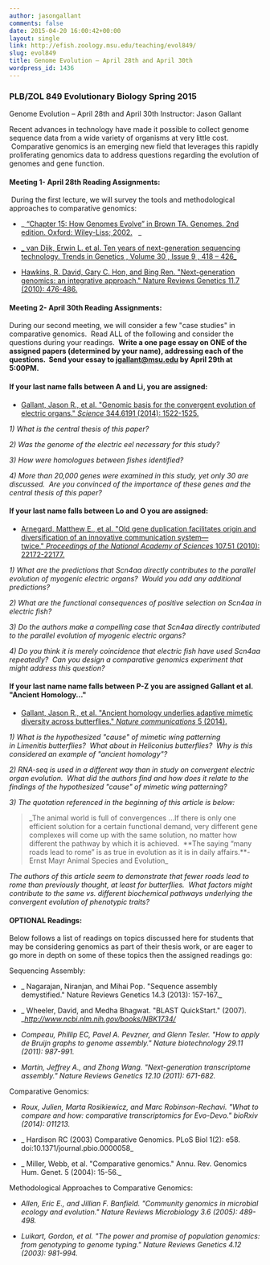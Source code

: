 ```yaml
---
author: jasongallant
comments: false
date: 2015-04-20 16:00:42+00:00
layout: single
link: http://efish.zoology.msu.edu/teaching/evol849/
slug: evol849
title: Genome Evolution – April 28th and April 30th
wordpress_id: 1436
---
```


### PLB/ZOL 849 Evolutionary Biology Spring 2015
Genome Evolution – April 28th and April 30th
Instructor: Jason Gallant




Recent advances in technology have made it possible to collect genome sequence data from a wide variety of organisms at very little cost.  Comparative genomics is an emerging new field that leverages this rapidly proliferating genomics data to address questions regarding the evolution of genomes and gene function.





#### Meeting 1- April 28th Reading Assignments:




 During the first lecture, we will survey the tools and methodological approaches to comparative genomics:







  * _[ “Chapter 15: How Genomes Evolve” in Brown TA. Genomes. 2nd edition. Oxford: Wiley-Liss; 2002.](http://www.ncbi.nlm.nih.gov/books/NBK21112/)   _


  * [_ van Dijk, Erwin L. et al. Ten years of next-generation sequencing technology. Trends in Genetics , Volume 30 , Issue 9 , 418 – 426_](http://www.sciencedirect.com/science/article/pii/S0168952514001127)


  * [Hawkins, R. David, Gary C. Hon, and Bing Ren. "Next-generation genomics: an integrative approach." Nature Reviews Genetics 11.7 (2010): 476-486.](http://www.nature.com/nrg/journal/v11/n7/full/nrg2795.html)




#### Meeting 2- April 30th Reading Assignments:


During our second meeting, we will consider a few "case studies" in comparative genomics.  Read ALL of the following and consider the questions during your readings.  **Write a one page essay on ONE of the assigned papers (determined by your name), addressing each of the questions.  Send your essay to jgallant@msu.edu by April 29th at 5:00PM.**


#### If your last name falls between A and Li, you are assigned:






  * [Gallant, Jason R., et al. "Genomic basis for the convergent evolution of electric organs." _Science_ 344.6191 (2014): 1522-1525.](http://www.sciencemag.org/content/344/6191/1522.full.html)


_1) What is the central thesis of this paper?_

_2) Was the genome of the electric eel necessary for this study?_

_3) How were homologues between fishes identified?_

_4) More than 20,000 genes were examined in this study, yet only 30 are discussed.  Are you convinced of the importance of these genes and the central thesis of this paper?_


#### If your last name falls between Lo and O you are assigned:






  * [Arnegard, Matthew E., et al. "Old gene duplication facilitates origin and diversification of an innovative communication system—twice." _Proceedings of the National Academy of Sciences_ 107.51 (2010): 22172-22177.](http://www.pnas.org/content/107/51/22172.long)


_1) What are the predictions that Scn4aa directly contributes to the parallel evolution of myogenic electric organs?  Would you add any additional predictions?_

_2) What are the functional consequences of positive selection on Scn4aa in electric fish?_

_3) Do the authors make a compelling case that Scn4aa directly contributed to the parallel evolution of myogenic electric organs?_

_4) Do you think it is merely coincidence that electric fish have used Scn4aa repeatedly?  Can you design a comparative genomics experiment that might address this question?_


#### If your last name name falls between P-Z you are assigned Gallant et al. "Ancient Homology..."






  * [Gallant, Jason R., et al. "Ancient homology underlies adaptive mimetic diversity across butterflies." _Nature communications_ 5 (2014).](http://www.nature.com/ncomms/2014/140908/ncomms5817/full/ncomms5817.html)


_1) What is the hypothesized "cause" of mimetic wing patterning in Limenitis butterflies?  What about in Heliconius butterflies?  Why is this considered an example of "ancient homology"?_

_2) RNA-seq is used in a different way than in study on convergent electric organ evolution.  What did the authors find and how does it relate to the findings of the hypothesized "cause" of mimetic wing patterning?_

_3) The quotation referenced in the beginning of this article is below:_


<blockquote>_The animal world is full of convergences …If there is only one efficient solution for a certain functional demand, very different gene complexes will come up with the same solution, no matter how different the pathway by which it is achieved.  **The saying “many roads lead to rome” is as true in evolution as it is in daily affairs.**-Ernst Mayr Animal Species and Evolution_</blockquote>


_The authors of this article seem to demonstrate that fewer roads lead to rome than previously thought, at least for butterflies.  What factors might contribute to the same vs. different biochemical pathways underlying the convergent evolution of phenotypic traits?_


#### OPTIONAL Readings:


Below follows a list of readings on topics discussed here for students that may be considering genomics as part of their thesis work, or are eager to go more in depth on some of these topics then the assigned readings go:

Sequencing Assembly:




  * _ Nagarajan, Niranjan, and Mihai Pop. "Sequence assembly demystified." Nature Reviews Genetics 14.3 (2013): 157-167._


  * _ Wheeler, David, and Medha Bhagwat. "BLAST QuickStart." (2007). __http://www.ncbi.nlm.nih.gov/books/NBK1734/_


  * _Compeau, Phillip EC, Pavel A. Pevzner, and Glenn Tesler. "How to apply de Bruijn graphs to genome assembly." Nature biotechnology 29.11 (2011): 987-991._


  * _Martin, Jeffrey A., and Zhong Wang. "Next-generation transcriptome assembly." Nature Reviews Genetics 12.10 (2011): 671-682._


Comparative Genomics:


  * _Roux, Julien, Marta Rosikiewicz, and Marc Robinson-Rechavi. "What to compare and how: comparative transcriptomics for Evo-Devo." bioRxiv (2014): 011213._


  * _ Hardison RC (2003) Comparative Genomics. PLoS Biol 1(2): e58. doi:10.1371/journal.pbio.0000058_


  * _ Miller, Webb, et al. "Comparative genomics." Annu. Rev. Genomics Hum. Genet. 5 (2004): 15-56._


Methodological Approaches to Comparative Genomics:


  * _Allen, Eric E., and Jillian F. Banfield. "Community genomics in microbial ecology and evolution." Nature Reviews Microbiology 3.6 (2005): 489-498._


  * _Luikart, Gordon, et al. "The power and promise of population genomics: from genotyping to genome typing." Nature Reviews Genetics 4.12 (2003): 981-994._




###
